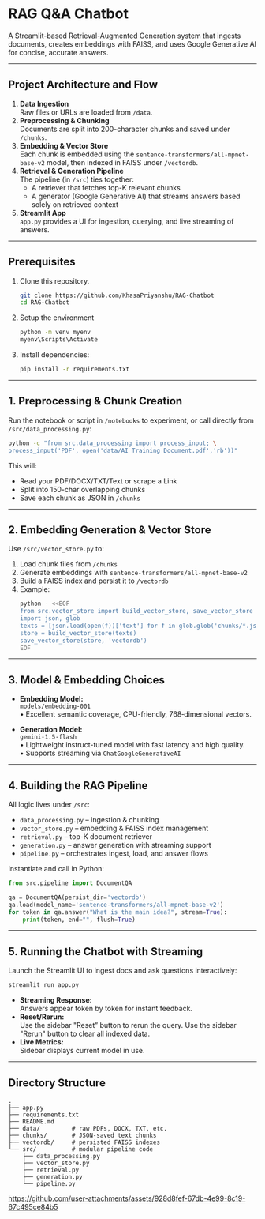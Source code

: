 # RAG Q&A Chatbot

A Streamlit-based Retrieval-Augmented Generation system that ingests documents, creates embeddings with FAISS, and uses Google Generative AI for concise, accurate answers.

---

## Project Architecture and Flow

1. **Data Ingestion**  
   Raw files or URLs are loaded from `/data`.  
2. **Preprocessing & Chunking**  
   Documents are split into 200-character chunks and saved under `/chunks`.  
3. **Embedding & Vector Store**  
   Each chunk is embedded using the `sentence-transformers/all-mpnet-base-v2` model, then indexed in FAISS under `/vectordb`.  
4. **Retrieval & Generation Pipeline**  
   The pipeline (in `/src`) ties together:
   - A retriever that fetches top-K relevant chunks  
   - A generator (Google Generative AI) that streams answers based solely on retrieved context  
5. **Streamlit App**  
   `app.py` provides a UI for ingestion, querying, and live streaming of answers.

---

## Prerequisites

1. Clone this repository.
   ```bash
   git clone https://github.com/KhasaPriyanshu/RAG-Chatbot
   cd RAG-Chatbot
   ```
2. Setup the environment
   ```bash
   python -m venv myenv
   myenv\Scripts\Activate
   ```
3. Install dependencies:
   ```bash
   pip install -r requirements.txt
   ```

---

## 1. Preprocessing & Chunk Creation

Run the notebook or script in `/notebooks` to experiment, or call directly from `/src/data_processing.py`:

```bash
python -c "from src.data_processing import process_input; \
process_input('PDF', open('data/AI Training Document.pdf','rb'))"
```

This will:

- Read your PDF/DOCX/TXT/Text or scrape a Link  
- Split into 150-char overlapping chunks  
- Save each chunk as JSON in `/chunks`

---

## 2. Embedding Generation & Vector Store

Use `/src/vector_store.py` to:

1. Load chunk files from `/chunks`  
2. Generate embeddings with `sentence-transformers/all-mpnet-base-v2`  
3. Build a FAISS index and persist it to `/vectordb`  
4. Example:
   ```bash
   python - <<EOF
   from src.vector_store import build_vector_store, save_vector_store
   import json, glob
   texts = [json.load(open(f))['text'] for f in glob.glob('chunks/*.json')]
   store = build_vector_store(texts)
   save_vector_store(store, 'vectordb')
   EOF
   ```

---

## 3. Model & Embedding Choices

- **Embedding Model:**  
  `models/embedding-001`  
  • Excellent semantic coverage, CPU-friendly, 768‐dimensional vectors.

- **Generation Model:**  
  `gemini-1.5-flash`  
  • Lightweight instruct-tuned model with fast latency and high quality.  
  • Supports streaming via `ChatGoogleGenerativeAI`

---

## 4. Building the RAG Pipeline

All logic lives under `/src`:

- `data_processing.py` – ingestion & chunking  
- `vector_store.py` – embedding & FAISS index management  
- `retrieval.py` – top-K document retriever  
- `generation.py` – answer generation with streaming support  
- `pipeline.py` – orchestrates ingest, load, and answer flows

Instantiate and call in Python:
```python
from src.pipeline import DocumentQA

qa = DocumentQA(persist_dir='vectordb')
qa.load(model_name='sentence-transformers/all-mpnet-base-v2')
for token in qa.answer("What is the main idea?", stream=True):
    print(token, end="", flush=True)
```

---

## 5. Running the Chatbot with Streaming

Launch the Streamlit UI to ingest docs and ask questions interactively:
```bash
streamlit run app.py
```

- **Streaming Response:**  
  Answers appear token by token for instant feedback.  
- **Reset/Rerun:**  
  Use the sidebar "Reset” button to rerun the query.
  Use the sidebar "Rerun" button to clear all indexed data.
- **Live Metrics:**  
  Sidebar displays current model in use.

---

## Directory Structure

```
.
├── app.py
├── requirements.txt
├── README.md
├── data/         # raw PDFs, DOCX, TXT, etc.
├── chunks/       # JSON-saved text chunks
├── vectordb/     # persisted FAISS indexes
└── src/          # modular pipeline code
    ├── data_processing.py
    ├── vector_store.py
    ├── retrieval.py
    ├── generation.py
    └── pipeline.py
```



https://github.com/user-attachments/assets/928d8fef-67db-4e99-8c19-67c495ce84b5


